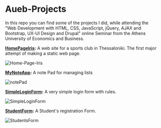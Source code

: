 # Aueb-Projects

In this repo you can find some of the projects I did, while attending the "Web Development with HTML, CSS, JavaScript, jQuery, AJAX and Bootstrap, UX-UI Design and Drupal" online Seminar from the Athens University of Economics and Business.

<b>[HomePageIris](https://irisgymnastics.000webhostapp.com/HomePage.html):</b> A web site for a sports club in Thessaloniki. The first major attempt of making a static web page.


![Home-Page-Iris](https://user-images.githubusercontent.com/101836149/185189444-8068efb7-9d66-41d7-a8ca-bccbcd1d542a.PNG)


<b>[MyNoteApp](https://github.com/EvgeniaRizoudi/Aueb-Projects/tree/main/MyNotePad):</b> A note Pad for managing lists

![notePad](https://user-images.githubusercontent.com/101836149/185190761-a4850527-51e3-4aab-8121-690d714dcf82.PNG)




<b>[SimpleLoginForm](https://github.com/EvgeniaRizoudi/Aueb-Projects/tree/main/Simple%20login%20form):</b> A very simple login form with rules.

![SimpleLoginForm](https://user-images.githubusercontent.com/101836149/185188943-2b0ba688-518d-45f7-bed0-7c1a7b6829c3.PNG)

<b>[StudentForm](https://github.com/EvgeniaRizoudi/Aueb-Projects/tree/main/StudentForm):</b> A Student's registration Form. 

![StudentsForm](https://user-images.githubusercontent.com/101836149/185190952-ac4dd473-c0e4-4e8e-b293-a58ccaee4816.PNG)

